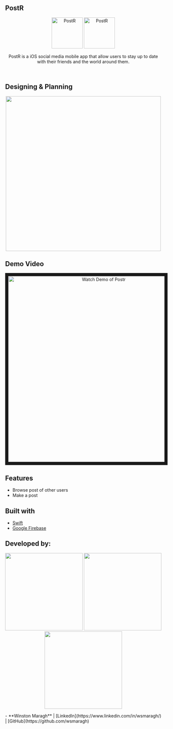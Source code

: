 ## PostR
<p align="center">
  <a>
    <img alt="PostR" title="PostR" src="https://i.imgur.com/RY1OJg6.png" width="100">
    <img alt="PostR" title="PostR" src="https://i.imgur.com/AhWRtvS.png" width="100">
    <p align="center"> PostR is a iOS social media mobile app that allow users to stay up to date with their friends and the world around them.</p> <br>
  </a>
  

## Designing & Planning
<p align="center">
  <img src = "https://i.imgur.com/NyVCRP6.jpg" width=500>
</p>


## Demo Video
<p align="center">
    <a href="http://www.youtube.com/watch?feature=player_embedded&v=VJ78dwEXX9w" target="_blank">
      <img src="https://i.imgur.com/B7XYQI6.png" alt="Watch Demo of Postr" width="600"  border="10" />
    </a>
</p>

## Features
* Browse post of other users
* Make a post


## Built with 
- [Swift](https://developer.apple.com/swift/)
- [Google Firebase](https://firebase.google.com/)

## Developed by:
<p align="center">
  <img src = "https://i.imgur.com/9IHLW3L.jpg" width=250>
  <img src = "https://i.imgur.com/xJFb9zx.png" width=250>
  <img src = "https://i.imgur.com/N3G0BEJ.gif" width=250>  
</p>
- **Winston Maragh** | [LinkedIn](https://www.linkedin.com/in/wsmaragh/) |  [GitHub](https://github.com/wsmaragh)

